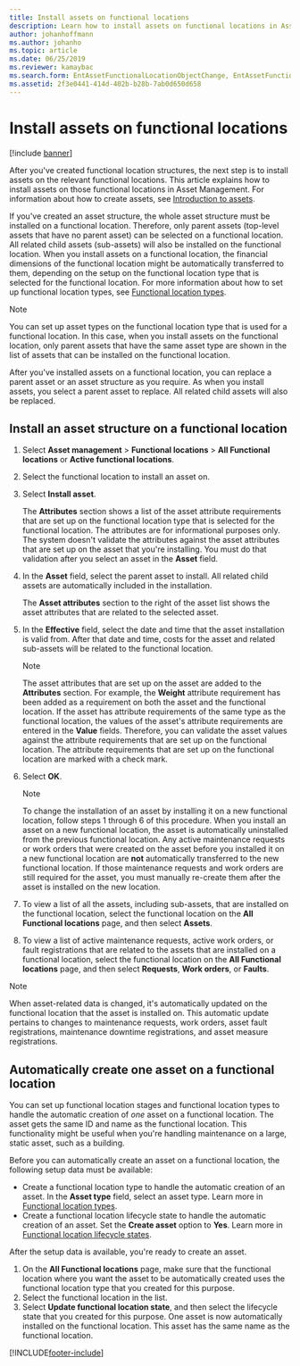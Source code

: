 ```yaml
---
title: Install assets on functional locations
description: Learn how to install assets on functional locations in Asset Management, including an outline and process for installing asset structures on functional locations.
author: johanhoffmann
ms.author: johanho
ms.topic: article
ms.date: 06/25/2019
ms.reviewer: kamaybac
ms.search.form: EntAssetFunctionalLocationObjectChange, EntAssetFunctionalLocationObjectInstall, EntAssetFunctionalLocationObject
ms.assetid: 2f3e0441-414d-402b-b28b-7ab0d650d658
---
```


# Install assets on functional locations

[!include [banner](../../includes/banner.md)]

 

After you've created functional location structures, the next step is to install assets on the relevant functional locations. This article explains how to install assets on those functional locations in Asset Management. For information about how to create assets, see [Introduction to assets](../objects/introduction-to-objects.md).

If you've created an asset structure, the whole asset structure must be installed on a functional location. Therefore, only parent assets (top-level assets that have no parent asset) can be selected on a functional location. All related child assets (sub-assets) will also be installed on the functional location. When you install assets on a functional location, the financial dimensions of the functional location might be automatically transferred to them, depending on the setup on the functional location type that is selected for the functional location. For more information about how to set up functional location types, see [Functional location types](../setup-for-functional-locations/functional-location-types.md).

> [!NOTE]
> You can set up asset types on the functional location type that is used for a functional location. In this case, when you install assets on the functional location, only parent assets that have the same asset type are shown in the list of assets that can be installed on the functional location.

After you've installed assets on a functional location, you can replace a parent asset or an asset structure as you require. As when you install assets, you select a parent asset to replace. All related child assets will also be replaced. 


## Install an asset structure on a functional location

1. Select **Asset management** \> **Functional locations** \> **All Functional locations** or **Active functional locations**.
2. Select the functional location to install an asset on.
3. Select **Install asset**.

    The **Attributes** section shows a list of the asset attribute requirements that are set up on the functional location type that is selected for the functional location. The attributes are for informational purposes only. The system doesn't validate the attributes against the asset attributes that are set up on the asset that you're installing. You must do that validation after you select an asset in the **Asset** field.

4. In the **Asset** field, select the parent asset to install. All related child assets are automatically included in the installation.

    The **Asset attributes** section to the right of the asset list shows the asset attributes that are related to the selected asset.

5. In the **Effective** field, select the date and time that the asset installation is valid from. After that date and time, costs for the asset and related sub-assets will be related to the functional location.

    > [!NOTE]
    > The asset attributes that are set up on the asset are added to the **Attributes** section. For example, the **Weight** attribute requirement has been added as a requirement on both the asset and the functional location. If the asset has attribute requirements of the same type as the functional location, the values of the asset's attribute requirements are entered in the **Value** fields. Therefore, you can validate the asset values against the attribute requirements that are set up on the functional location. The attribute requirements that are set up on the functional location are marked with a check mark.

6. Select **OK**.

    > [!NOTE]
    > To change the installation of an asset by installing it on a new functional location, follow steps 1 through 6 of this procedure. When you install an asset on a new functional location, the asset is automatically uninstalled from the previous functional location. Any active maintenance requests or work orders that were created on the asset before you installed it on a new functional location are **not** automatically transferred to the new functional location. If those maintenance requests and work orders are still required for the asset, you must manually re-create them after the asset is installed on the new location.

7. To view a list of all the assets, including sub-assets, that are installed on the functional location, select the functional location on the **All Functional locations** page, and then select **Assets**.
8. To view a list of active maintenance requests, active work orders, or fault registrations that are related to the assets that are installed on a functional location, select the functional location on the **All Functional locations** page, and then select **Requests**, **Work orders**, or **Faults**.

> [!NOTE]
> When asset-related data is changed, it's automatically updated on the functional location that the asset is installed on. This automatic update pertains to changes to maintenance requests, work orders, asset fault registrations, maintenance downtime registrations, and asset measure registrations.

## Automatically create one asset on a functional location

You can set up functional location stages and functional location types to handle the automatic creation of *one* asset on a functional location. The asset gets the same ID and name as the functional location. This functionality might be useful when you're handling maintenance on a large, static asset, such as a building.

Before you can automatically create an asset on a functional location, the following setup data must be available:

- Create a functional location type to handle the automatic creation of an asset. In the **Asset type** field, select an asset type. Learn more in [Functional location types](../setup-for-functional-locations/functional-location-types.md).
- Create a functional location lifecycle state to handle the automatic creation of an asset. Set the **Create asset** option to **Yes**. Learn more in [Functional location lifecycle states](../setup-for-functional-locations/functional-location-stages.md).

After the setup data is available, you're ready to create an asset.

1. On the **All Functional locations** page, make sure that the functional location where you want the asset to be automatically created uses the functional location type that you created for this purpose.
2. Select the functional location in the list.
3. Select **Update functional location state**, and then select the lifecycle state that you created for this purpose. One asset is now automatically installed on the functional location. This asset has the same name as the functional location.


[!INCLUDE[footer-include](../../../includes/footer-banner.md)]